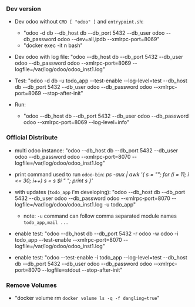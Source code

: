 ### Dev version ###

- Dev odoo without `CMD [ "odoo" ]` and `entrypoint.sh`: 
  - "odoo -d db --db_host db --db_port 5432 --db_user odoo --db_password odoo --dev=all,ipdb --xmlrpc-port=8069"
  - "docker exec -it n bash"

- Dev odoo with log file: "odoo --db_host db --db_port 5432 --db_user odoo --db_password odoo --xmlrpc-port=8069 --logfile=/var/log/odoo/odoo_inst1.log"

- Test: "odoo -d db -u todo_app --test-enable --log-level=test --db_host db --db_port 5432 --db_user odoo --db_password odoo --xmlrpc-port=8069 --stop-after-init"

- Run: 
  - "odoo --db_host db --db_port 5432 --db_user odoo --db_password odoo --xmlrpc-port=8069 --log-level=info"

### Official Distribute ###

- multi odoo instance: "odoo --db_host db --db_port 5432 --db_user odoo --db_password odoo --xmlrpc-port=8070 --logfile=/var/log/odoo/odoo_inst1.log"

- print command used to run `odoo-bin`: *ps -aux | awk '{ s = ""; for (i = 11; i <= 30; i++) s = s $i " "; print s }'*

- with updates (`todo_app` i'm developing): "odoo --db_host db --db_port 5432 --db_user odoo --db_password odoo --xmlrpc-port=8070 --logfile=/var/log/odoo/odoo_inst1.log -u todo_app"

  - note: `-u` command can follow comma separated module names
    `todo_app,mail ...`
  
- enable test: "odoo --db_host db --db_port 5432 -r odoo -w odoo -i todo_app --test-enable --xmlrpc-port=8070 --logfile=/var/log/odoo/odoo_inst1.log"
  
- enable test: "odoo --test-enable -i todo_app --log-level=test --db_host db --db_port 5432 --db_user odoo --db_password odoo --xmlrpc-port=8070 --logfile=stdout --stop-after-init"

### Remove Volumes ###
- "docker volume rm `docker volume ls -q -f dangling=true`"

